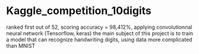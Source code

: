 # Kaggle_competition_10digits
ranked first out of 52, scoring accuracy = 98,412%, applying convolutionnal neural network (Tensorflow, keras)
the main subject of this project is to train a model that can recognize handwriting digits, using data more complicated than MNIST
